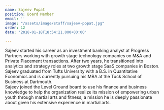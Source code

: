 ```yaml
---
name: Sajeev Popat
position: Board Member
email: ''
image: "/assets/image/staff/sajeev-popat.jpg"
order: 12
date: '2018-01-18T18:54:21.000+00:00'

---
```

Sajeev started his career as an investment banking analyst at Progress Partners working with growth stage technology companies on M&A and Private Placement transactions.  After two years, he transitioned into analytics and strategy roles at two growth stage SaaS companies in Boston.  Sajeev graduated from Tufts University with a B.S. in Quantitative Economics and is currently pursuing his MBA at the Tuck School of Business at Dartmouth.  
Sajeev joined the Level Ground board to use his finance and business knowledge to help the organization realize its mission of empowering urban youth through martial arts and fitness, a mission he is deeply passionate about given his extensive experience in martial arts.